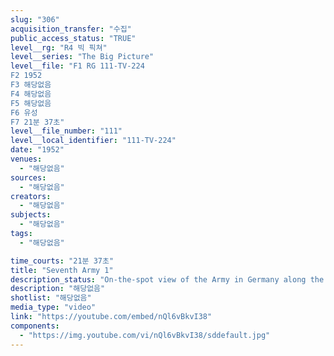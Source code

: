 ```yaml
---
slug: "306"
acquisition_transfer: "수집"
public_access_status: "TRUE"
level__rg: "R4 빅 픽쳐"
level__series: "The Big Picture"
level__file: "F1 RG 111-TV-224
F2 1952
F3 해당없음
F4 해당없음
F5 해당없음
F6 유성
F7 21분 37초"
level__file_number: "111"
level__local_identifier: "111-TV-224"
date: "1952"
venues: 
  - "해당없음"
sources: 
  - "해당없음"
creators: 
  - "해당없음"
subjects: 
  - "해당없음"
tags: 
  - "해당없음"

time_courts: "21분 37초"
title: "Seventh Army 1"
description_status: "On-the-spot view of the Army in Germany along the border."
description: "해당없음"
shotlist: "해당없음"
media_type: "video"
link: "https://youtube.com/embed/nQl6vBkvI38"
components: 
  - "https://img.youtube.com/vi/nQl6vBkvI38/sddefault.jpg"
---
```

